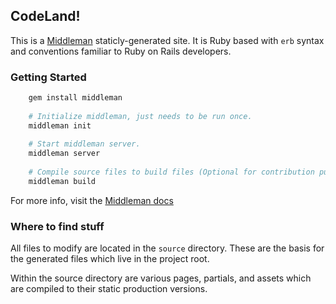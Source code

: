 ## CodeLand!

This is a [Middleman](https://middlemanapp.com/) staticly-generated site. It is Ruby based with `erb` syntax and conventions familiar to Ruby on Rails developers.

### Getting Started

```ruby
    gem install middleman
    
    # Initialize middleman, just needs to be run once.
    middleman init
    
    # Start middleman server.
    middleman server
    
    # Compile source files to build files (Optional for contribution purposes)
    middleman build
```

For more info, visit the [Middleman docs](https://middlemanapp.com/basics/install/)

### Where to find stuff

All files to modify are located in the `source` directory. These are the basis for the generated files which live in the project root.

Within the source directory are various pages, partials, and assets which are compiled to their static production versions.
